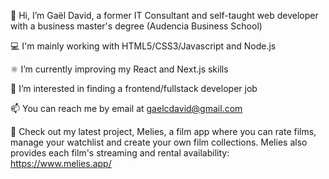 👋  Hi, I’m Gaël David, a former IT Consultant and self-taught web developer with a business master's degree (Audencia Business School)

💻  I'm mainly working with HTML5/CSS3/Javascript and Node.js

⚛️  I’m currently improving my React and Next.js skills

👀  I’m interested in finding a frontend/fullstack developer job

📫  You can reach me by email at gaelcdavid@gmail.com

🌝  Check out my latest project, Melies, a film app where you can rate films, manage your watchlist and create your own film collections. Melies also provides each film's streaming and rental availability: https://www.melies.app/

<!---
gael-david/gael-david is a ✨ special ✨ repository because its `README.md` (this file) appears on your GitHub profile.
You can click the Preview link to take a look at your changes.
--->
